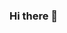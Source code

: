 ### Hi there 👋

<!--
**ayselrajabli/AyselRajabli** is a ✨ _special_ ✨ repository because its `README.md` (this file) appears on your GitHub profile.


- Gmail: ayselracabli01@gmail.com
- Linkedin: https://www.linkedin.com/in/ayselrajabli/
- Hackerrank: https://www.hackerrank.com/AyselRacabli
-->
